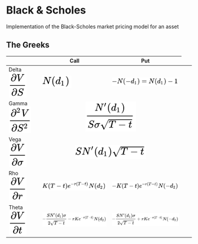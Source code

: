 # Black & Scholes
Implementation of the Black-Scholes market pricing model for an asset


## The Greeks
| | Call | Put
|-|-|-
|Delta <img src="./images/delta_genform.svg" />| <img src="./images/delta_callform.svg" /> | <img src="./images/delta_putform.svg" />
|Gamma <img src="./images/gamma_genform.svg" /> <td colspan=2 align="center"><img src="./images/gamma.svg" /></td>
|Vega <img src="./images/vega_genform.svg" /> <td colspan=2 align="center"><img src="./images/vega.svg" /></td>
|Rho <img src="./images/rho_genform.svg" />| <img src="./images/rho_callform.svg" /> | <img src="./images/rho_putform.svg" />
|Theta <img src="./images/theta_genform.svg" />| <img src="./images/theta_callform.svg" /> | <img src="./images/theta_putform.svg" /> 
